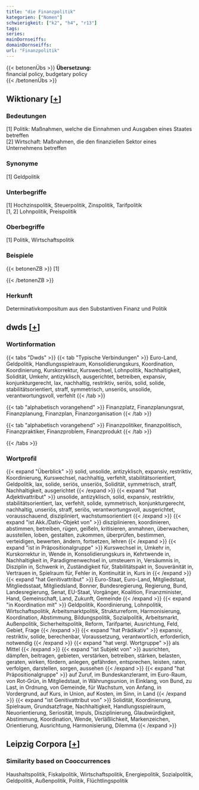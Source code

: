 ```yaml
---
title: "die Finanzpolitik"
kategorien: ["Nomen"]
schwierigkeit: ["k2", "h4", "r13"]
tags:
series:
mainDornseiffs:
domainDornseiffs:
url: "Finanzpolitik"
---
```


{{< betonenÜbs >}}
**Übersetzung:**  
financial policy, budgetary policy  
{{< /betonenÜbs >}}

## Wiktionary [[+](https://de.wiktionary.org/wiki/Finanzpolitik)]

### Bedeutungen
[1] Politik: Maßnahmen, welche die Einnahmen und Ausgaben eines Staates betreffen  
[2] Wirtschaft: Maßnahmen, die den finanziellen Sektor eines Unternehmens betreffen  

### Synonyme
[1] Geldpolitik  

### Unterbegriffe
[1] Hochzinspolitik, Steuerpolitik, Zinspolitik, Tarifpolitik  
[1, 2] Lohnpolitik, Preispolitik  

### Oberbegriffe
[1] Politik, Wirtschaftspolitik  

### Beispiele
{{< betonenZB >}}
[1]  

{{< /betonenZB >}}
### Herkunft
Determinativkompositum aus den Substantiven Finanz und Politik  



## dwds [[+](https://www.dwds.de/wb/Finanzpolitik)]

### Wortinformation
{{< tabs "Dwds" >}}
{{< tab "Typische Verbindungen" >}}
Euro-Land, Geldpolitik, Handlungsspielraum, Konsolidierungskurs, Koordination, Koordinierung, Kurskorrektur, Kurswechsel, Lohnpolitik, Nachhaltigkeit, Solidität, Umkehr, antizyklisch, ausgerichtet, betreiben, expansiv, konjunkturgerecht, lax, nachhaltig, restriktiv, seriös, solid, solide, stabilitätsorientiert, straff, symmetrisch, unseriös, unsolide, verantwortungsvoll, verfehlt
{{< /tab >}}

{{< tab "alphabetisch vorangehend" >}}
Finanzplatz, Finanzplanungsrat, Finanzplanung, Finanzplan, Finanzorganisation
{{< /tab >}}

{{< tab "alphabetisch vorangehend" >}}
Finanzpolitiker, finanzpolitisch, Finanzpraktiker, Finanzproblem, Finanzprodukt
{{< /tab >}}

{{< /tabs >}}

### Wortprofil
{{< expand "Überblick" >}} solid, unsolide, antizyklisch, expansiv, restriktiv, Koordinierung, Kurswechsel, nachhaltig, verfehlt, stabilitätsorientiert, Geldpolitik, lax, solide, seriös, unseriös, Solidität, symmetrisch, straff, Nachhaltigkeit, ausgerichtet {{< /expand >}}
{{< expand "hat Adjektivattribut" >}} unsolide, antizyklisch, solid, expansiv, restriktiv, stabilitätsorientiert, lax, verfehlt, solide, symmetrisch, konjunkturgerecht, nachhaltig, unseriös, straff, seriös, verantwortungsvoll, ausgerichtet, vorausschauend, diszipliniert, wachstumsorientiert {{< /expand >}}
{{< expand "ist Akk./Dativ-Objekt von" >}} disziplinieren, koordinieren, abstimmen, betreiben, rügen, geißeln, kritisieren, anmahnen, überwachen, ausstellen, loben, gestalten, zukommen, überprüfen, bestimmen, verteidigen, bewerten, ändern, fortsetzen, lehren {{< /expand >}}
{{< expand "ist in Präpositionalgruppe" >}} Kurswechsel in, Umkehr in, Kurskorrektur in, Wende in, Konsolidierungskurs in, Kehrtwende in, Nachhaltigkeit in, Paradigmenwechsel in, umsteuern in, Versäumnis in, Disziplin in, Schwenk in, Zuständigkeit für, Stabilitätspakt in, Souveränität in, Vertrauen in, Spielraum für, Fehler in, Kontinuität in, Kurs in {{< /expand >}}
{{< expand "hat Genitivattribut" >}} Euro-Staat, Euro-Land, Mitgliedstaat, Mitgliedsstaat, Mitgliedsland, Bonner, Bundesregierung, Regierung, Bund, Landesregierung, Senat, EU-Staat, Vorgänger, Koalition, Finanzminister, Hand, Gemeinschaft, Land, Zukunft, Gemeinde {{< /expand >}}
{{< expand "in Koordination mit" >}} Geldpolitik, Koordinierung, Lohnpolitik, Wirtschaftspolitik, Arbeitsmarktpolitik, Strukturreform, Harmonisierung, Koordination, Abstimmung, Bildungspolitik, Sozialpolitik, Arbeitsmarkt, Außenpolitik, Sicherheitspolitik, Reform, Tarifpartei, Ausrichtung, Feld, Gebiet, Frage {{< /expand >}}
{{< expand "hat Prädikativ" >}} expansiv, restriktiv, solide, berechenbar, Voraussetzung, verantwortlich, erforderlich, notwendig {{< /expand >}}
{{< expand "hat vergl. Wortgruppe" >}} als Mittel {{< /expand >}}
{{< expand "ist Subjekt von" >}} ausrichten, dämpfen, beitragen, gebieten, verstärken, betreiben, stärken, belasten, geraten, wirken, fördern, anlegen, gefährden, entsprechen, leisten, raten, verfolgen, darstellen, sorgen, aussehen {{< /expand >}}
{{< expand "hat Präpositionalgruppe" >}} auf Zuruf, im Bundeskanzleramt, im Euro-Raum, von Rot-Grün, in Mitgliedstaat, in Währungsunion, in Einklang, von Bund, zu Last, in Ordnung, von Gemeinde, für Wachstum, von Anfang, in Vordergrund, auf Kurs, in Union, auf Kosten, im Sinn, in Land {{< /expand >}}
{{< expand "ist Genitivattribut von" >}} Solidität, Koordinierung, Spielraum, Grundsatzfrage, Nachhaltigkeit, Handlungsspielraum, Neuorientierung, Seriosität, Impuls, Disziplinierung, Glaubwürdigkeit, Abstimmung, Koordination, Wende, Verläßlichkeit, Markenzeichen, Orientierung, Ausrichtung, Harmonisierung, Dilemma {{< /expand >}}

## Leipzig Corpora [[+](https://corpora.uni-leipzig.de/en/res?word=Finanzpolitik&corpusId=deu_newscrawl-public_2018)]


### Similarity based on Cooccurrences
Haushaltspolitik, Fiskalpolitik, Wirtschaftspolitik, Energiepolitik, Sozialpolitik, Geldpolitik, Außenpolitik, Politik, Flüchtlingspolitik

